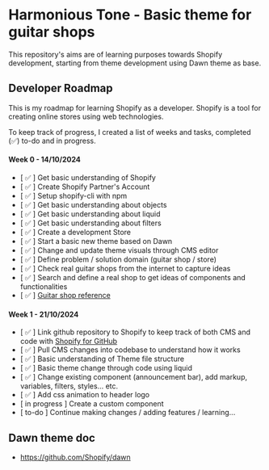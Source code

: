 # Harmonious Tone - Basic theme for guitar shops

This repository's aims are of learning purposes towards Shopify development, starting from theme development using Dawn theme as base.

## Developer Roadmap

This is my roadmap for learning Shopify as a developer.
Shopify is a tool for creating online stores using web technologies.

To keep track of progress, I created a list of weeks and tasks, completed (✅) to-do and in progress.

#### Week 0 - 14/10/2024

* [ ✅ ] Get basic understanding of Shopify
* [ ✅ ] Create Shopify Partner's Account
* [ ✅ ] Setup shopify-cli with npm
* [ ✅ ] Get basic understanding about objects
* [ ✅ ] Get basic understanding about liquid
* [ ✅ ] Get basic understanding about filters
* [ ✅ ] Create a development Store
* [ ✅ ] Start a basic new theme based on Dawn
* [ ✅ ] Change and update theme visuals through CMS editor
* [ ✅ ] Define problem / solution domain (guitar shop / store)
* [ ✅ ] Check real guitar shops from the internet to capture ideas
* [ ✅ ] Search and define a real shop to get ideas of components and functionalities
* [ ✅ ] [Guitar shop reference](https://reference.com.br)

#### Week 1 - 21/10/2024

* [ ✅ ] Link github repository to Shopify to keep track of both CMS and code with [Shopify for GitHub](https://github.com/apps/shopify)
* [ ✅ ] Pull CMS changes into codebase to understand how it works
* [ ✅ ] Basic understanding of Theme file structure
* [ ✅ ] Basic theme change through code using liquid
* [ ✅ ] Change existing component (announcement bar), add markup, variables, filters, styles... etc.
* [ ✅ ] Add css animation to header logo
* [ in progress ] Create a custom component
* [ to-do ] Continue making changes / adding features / learning...

## Dawn theme doc
* https://github.com/Shopify/dawn
